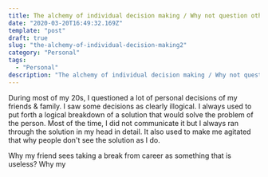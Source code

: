 ```yaml
---
title: The alchemy of individual decision making / Why not question other's decisions and not defend yours? 2
date: "2020-03-20T16:49:32.169Z"
template: "post"
draft: true
slug: "the-alchemy-of-individual-decision-making2"
category: "Personal"
tags:
  - "Personal"
description: "The alchemy of individual decision making / Why not question other's decisions and not defend yours?"
---
```


During most of my 20s, I questioned a lot of personal decisions of my friends & family. I saw some decisions as clearly illogical. I always used to put forth a logical breakdown of a solution that would solve the problem of the person. Most of the time, I did not communicate it but I always ran through the solution in my head in detail. It also used to make me agitated that why people don't see the solution as I do.

Why my friend sees taking a break from career as something that is useless? Why my 
